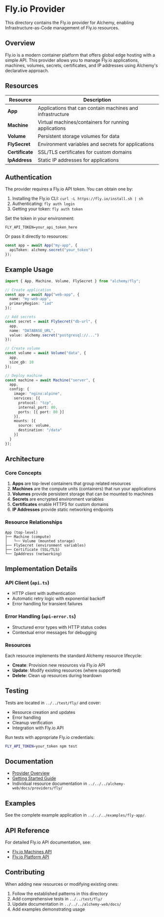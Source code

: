 # Fly.io Provider

This directory contains the Fly.io provider for Alchemy, enabling Infrastructure-as-Code management of Fly.io resources.

## Overview

Fly.io is a modern container platform that offers global edge hosting with a simple API. This provider allows you to manage Fly.io applications, machines, volumes, secrets, certificates, and IP addresses using Alchemy's declarative approach.

## Resources

| Resource | Description |
|----------|-------------|
| **App** | Applications that can contain machines and infrastructure |
| **Machine** | Virtual machines/containers for running applications |
| **Volume** | Persistent storage volumes for data |
| **FlySecret** | Environment variables and secrets for applications |
| **Certificate** | SSL/TLS certificates for custom domains |
| **IpAddress** | Static IP addresses for applications |

## Authentication

The provider requires a Fly.io API token. You can obtain one by:

1. Installing the Fly.io CLI: `curl -L https://fly.io/install.sh | sh`
2. Authenticating: `fly auth login`
3. Getting your token: `fly auth token`

Set the token in your environment:

```env
FLY_API_TOKEN=your_api_token_here
```

Or pass it directly to resources:

```ts
const app = await App("my-app", {
  apiToken: alchemy.secret("your_token")
});
```

## Example Usage

```ts
import { App, Machine, Volume, FlySecret } from "alchemy/fly";

// Create application
const app = await App("web-app", {
  name: "my-web-app",
  primaryRegion: "iad"
});

// Add secrets
const secret = await FlySecret("db-url", {
  app,
  name: "DATABASE_URL",
  value: alchemy.secret("postgresql://...")
});

// Create volume
const volume = await Volume("data", {
  app,
  size_gb: 10
});

// Deploy machine
const machine = await Machine("server", {
  app,
  config: {
    image: "nginx:alpine",
    services: [{
      protocol: "tcp",
      internal_port: 80,
      ports: [{ port: 80 }]
    }],
    mounts: [{
      source: volume,
      destination: "/data"
    }]
  }
});
```

## Architecture

### Core Concepts

1. **Apps** are top-level containers that group related resources
2. **Machines** are the compute units (containers) that run your applications
3. **Volumes** provide persistent storage that can be mounted to machines
4. **Secrets** are encrypted environment variables
5. **Certificates** enable HTTPS for custom domains
6. **IP Addresses** provide static networking endpoints

### Resource Relationships

```
App (top-level)
├── Machine (compute)
│   └── Volume (mounted storage)
├── FlySecret (environment variables)
├── Certificate (SSL/TLS)
└── IpAddress (networking)
```

## Implementation Details

### API Client (`api.ts`)
- HTTP client with authentication
- Automatic retry logic with exponential backoff
- Error handling for transient failures

### Error Handling (`api-error.ts`)
- Structured error types with HTTP status codes
- Contextual error messages for debugging

### Resources
Each resource implements the standard Alchemy resource lifecycle:
- **Create**: Provision new resources via Fly.io API
- **Update**: Modify existing resources (where supported)
- **Delete**: Clean up resources during teardown

## Testing

Tests are located in `../../test/fly/` and cover:
- Resource creation and updates
- Error handling
- Cleanup verification
- Integration with Fly.io API

Run tests with appropriate Fly.io credentials:

```bash
FLY_API_TOKEN=your_token npm test
```

## Documentation

- [Provider Overview](../../../alchemy-web/docs/providers/fly/index.md)
- [Getting Started Guide](../../../alchemy-web/docs/guides/fly.md)
- Individual resource documentation in `../../../alchemy-web/docs/providers/fly/`

## Examples

See the complete example application in `../../../examples/fly-app/`.

## API Reference

For detailed Fly.io API documentation, see:
- [Fly.io Machines API](https://fly.io/docs/machines/api/)
- [Fly.io Platform API](https://fly.io/docs/reference/api/)

## Contributing

When adding new resources or modifying existing ones:

1. Follow the established patterns in this directory
2. Add comprehensive tests in `../../test/fly/`
3. Update documentation in `../../../alchemy-web/docs/`
4. Add examples demonstrating usage